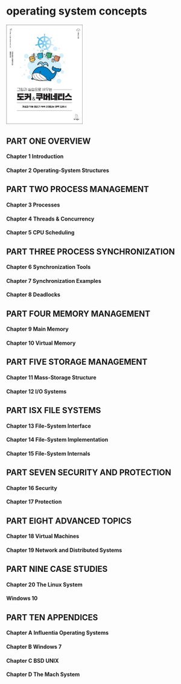 # operating system concepts

<img src="img.png"  width="40%"/>

## PART ONE  OVERVIEW

#### Chapter 1  Introduction

#### Chapter 2  Operating-System Structures

## PART TWO  PROCESS MANAGEMENT

#### Chapter 3  Processes

#### Chapter 4  Threads & Concurrency

#### Chapter 5  CPU Scheduling

## PART THREE PROCESS SYNCHRONIZATION

#### Chapter 6  Synchronization Tools

#### Chapter 7  Synchronization Examples

#### Chapter 8  Deadlocks

## PART FOUR  MEMORY MANAGEMENT

#### Chapter 9  Main Memory

#### Chapter 10  Virtual Memory

## PART FIVE  STORAGE MANAGEMENT

#### Chapter 11  Mass-Storage Structure

#### Chapter 12  I/O Systems

## PART ISX FILE SYSTEMS

#### Chapter 13  File-System Interface

#### Chapter 14  File-System Implementation

#### Chapter 15  File-System Internals

## PART SEVEN SECURITY AND PROTECTION

#### Chapter 16  Security

#### Chapter 17  Protection

## PART EIGHT  ADVANCED TOPICS

#### Chapter 18 Virtual Machines

#### Chapter 19  Network and Distributed Systems

## PART NINE  CASE STUDIES

#### Chapter 20  The Linux System

#### Windows 10

## PART TEN  APPENDICES

#### Chapter A Influentia Operating Systems

#### Chapter B  Windows 7

#### Chapter C  BSD UNIX

#### Chapter D  The Mach System


